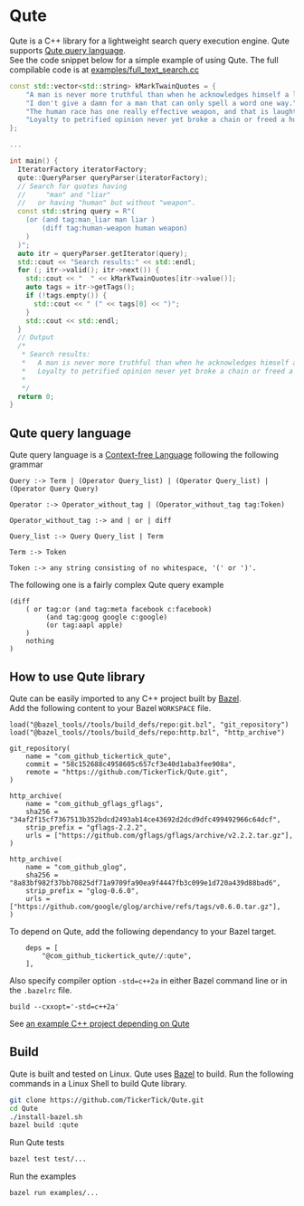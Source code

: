 # Qute

Qute is a C++ library for a lightweight search query execution engine. Qute supports [Qute query language](https://github.com/TickerTick/Qute#qute-query-language). 
<br>See the code snippet below for a simple example of using Qute. The full compilable code is at [examples/full_text_search.cc](https://github.com/TickerTick/Qute/blob/main/examples/full_text_search.cc)

```c++
const std::vector<std::string> kMarkTwainQuotes = {
    "A man is never more truthful than when he acknowledges himself a liar.",
    "I don't give a damn for a man that can only spell a word one way.",
    "The human race has one really effective weapon, and that is laughter.",
    "Loyalty to petrified opinion never yet broke a chain or freed a human soul.",
};

...

int main() {
  IteratorFactory iteratorFactory;
  qute::QueryParser queryParser(iteratorFactory);
  // Search for quotes having
  //     "man" and "liar"
  //   or having "human" but without "weapon".
  const std::string query = R"(
    (or (and tag:man_liar man liar )
        (diff tag:human-weapon human weapon)
    )
  )";
  auto itr = queryParser.getIterator(query);
  std::cout << "Search results:" << std::endl;
  for (; itr->valid(); itr->next()) {
    std::cout << "  " << kMarkTwainQuotes[itr->value()];
    auto tags = itr->getTags();
    if (!tags.empty()) {
      std::cout << " (" << tags[0] << ")";
    }
    std::cout << std::endl;
  }
  // Output
  /* 
   * Search results:
   *   A man is never more truthful than when he acknowledges himself a liar. (man_liar)
   *   Loyalty to petrified opinion never yet broke a chain or freed a human soul. (human-weapon)
   * 
   */
  return 0;
}

```

## Qute query language

Qute query language is a [Context-free Language](https://en.wikipedia.org/wiki/Context-free_language) following the following grammar 

```
Query :-> Term | (Operator Query_list) | (Operator Query_list) | (Operator Query Query)

Operator :-> Operator_without_tag | (Operator_without_tag tag:Token)

Operator_without_tag :-> and | or | diff

Query_list :-> Query Query_list | Term

Term :-> Token

Token :-> any string consisting of no whitespace, '(' or ')'.

```
The following one is a fairly complex Qute query example
```
(diff
    ( or tag:or (and tag:meta facebook c:facebook)
         (and tag:goog google c:google)
         (or tag:aapl apple)
    )
    nothing
)
```

## How to use Qute library

Qute can be easily imported to any C++ project built by [Bazel](https://bazel.build/).
<br> Add the following content to your Bazel `WORKSPACE` file.
```
load("@bazel_tools//tools/build_defs/repo:git.bzl", "git_repository")
load("@bazel_tools//tools/build_defs/repo:http.bzl", "http_archive")

git_repository(
    name = "com_github_tickertick_qute",
    commit = "58c152688c4958605c657cf3e40d1aba3fee908a",
    remote = "https://github.com/TickerTick/Qute.git",
)

http_archive(
    name = "com_github_gflags_gflags",
    sha256 = "34af2f15cf7367513b352bdcd2493ab14ce43692d2dcd9dfc499492966c64dcf",
    strip_prefix = "gflags-2.2.2",
    urls = ["https://github.com/gflags/gflags/archive/v2.2.2.tar.gz"],
)

http_archive(
    name = "com_github_glog",
    sha256 = "8a83bf982f37bb70825df71a9709fa90ea9f4447fb3c099e1d720a439d88bad6",
    strip_prefix = "glog-0.6.0",
    urls = ["https://github.com/google/glog/archive/refs/tags/v0.6.0.tar.gz"],
)
```
To depend on Qute, add the following dependancy to your Bazel target.
```
    deps = [
        "@com_github_tickertick_qute//:qute",
    ],
```
Also specify compiler option `-std=c++2a` in either Bazel command line or in the `.bazelrc` file.
```
build --cxxopt='-std=c++2a'
```
See [an example C++ project depending on Qute](https://github.com/TickerTick/Qute-examples)

## Build

Qute is built and tested on Linux. Qute uses [Bazel](https://bazel.build/) to build.
Run the following commands in a Linux Shell to build Qute library.

```bash 
git clone https://github.com/TickerTick/Qute.git
cd Qute
./install-bazel.sh
bazel build :qute
```

Run Qute tests
```bash 
bazel test test/...
```

Run the examples
```bash 
bazel run examples/...
```
